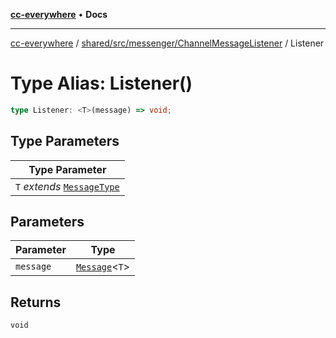 [**cc-everywhere**](../../../../../index.md) • **Docs**

***

[cc-everywhere](../../../../../index.md) / [shared/src/messenger/ChannelMessageListener](../index.md) / Listener

# Type Alias: Listener()

```ts
type Listener: <T>(message) => void;
```

## Type Parameters

| Type Parameter |
| ------ |
| `T` *extends* [`MessageType`](../../Message.types/enumerations/MessageType.md) |

## Parameters

| Parameter | Type |
| ------ | ------ |
| `message` | [`Message`](../../Message.types/type-aliases/Message.md)\<`T`\> |

## Returns

`void`
